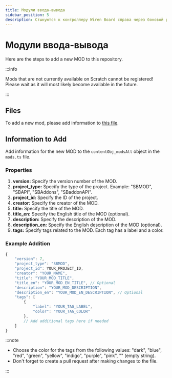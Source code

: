 ```yaml
---
title: Модули ввода-вывода
sidebar_position: 5
description: Стыкуются к контроллеру Wiren Board справа через боковой разъём. Совместимы с Wiren Board 5, Wiren Board 6, Wiren Board 7
---
```


# Модули ввода-вывода

Here are the steps to add a new MOD to this repository.

:::info

Mods that are not currently available on Scratch cannot be registered!
Please wait as it will most likely become available in the future.

:::

## Files

To add a new mod, please add information to [this file](https://github.com/selcold/scratch-building/blob/main/contents/mods.ts).

## Information to Add

Add information for the new MOD to the `contentObj_modsAll` object in the `mods.ts` file.

### Properties

1. **version:** Specify the version number of the MOD.
2. **project_type:** Specify the type of the project. Example: "SBMOD", "SBAPI", "SBAddons", "SBaddonAPI".
3. **project_id:** Specify the ID of the project.
4. **creator:** Specify the creator of the MOD.
5. **title:** Specify the title of the MOD.
6. **title_en:** Specify the English title of the MOD (optional).
7. **description:** Specify the description of the MOD.
8. **description_en:** Specify the English description of the MOD (optional).
9. **tags:** Specify tags related to the MOD. Each tag has a label and a color.

### Example Addition

```typescript
{
    "version": 7,
    "project_type": "SBMOD",
    "project_id": YOUR_PROJECT_ID,
    "creator": "YOUR_NAME",
    "title": "YOUR_MOD_TITLE",
    "title_en": "YOUR_MOD_EN_TITLE", // Optional
    "description": "YOUR_MOD_DESCRIPTION",
    "description_en": "YOUR_MOD_EN_DESCRIPTION", // Optional
    "tags": [
        {
            "label": "YOUR_TAG_LABEL",
            "color": "YOUR_TAG_COLOR"
        },
        // Add additional tags here if needed
    ]
}
```

:::note

- Choose the color for the tags from the following values: "dark", "blue", "red", "green", "yellow", "indigo", "purple", "pink", "" (empty string).
- Don't forget to create a pull request after making changes to the file.

:::
